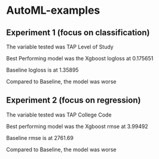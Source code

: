 # AutoML-examples

## Experiment 1 (focus on classification)

The variable tested was TAP Level of Study 

Best Performing model was the Xgboost logloss at 0.175651

Baseline logloss is at 1.35895

Compared to Baseline, the model was worse

## Experiment 2 (focus on regression)

The variable tested was TAP College Code

Best performing model was the Xgboost rmse at 3.99492

Baseline rmse is at 2761.69

Compared to Baseline, the model was worse



